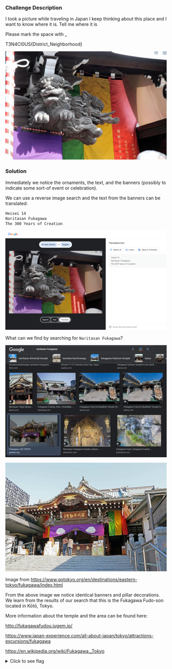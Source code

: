 ### Challenge Description

I took a picture while traveling in Japan
I keep thinking about this place and I want to know where it is. Tell me where it is

Please mark the space with _

T3N4CI0US{District_Neighborhood}

![](img/Travel.jpg)

### Solution

Immediately we notice the ornaments, the text, and the banners (possibly to indicate some sort-of event or celebration). 

We can use a reverse image search and the text from the banners can be translated:

```
Heisei 14
Naritasan Fukagawa
The 300 Years of Creation
``` 
![](img/fukagawa-google-lens.png)

What can we find by searching for `Naritasan Fukagawa`?

![](img/fukagawa-google-search-results.png)

![](img/xarea027_04.jpg.pagespeed.ic.FHAnXf0P_z.jfif)

Image from https://www.gotokyo.org/en/destinations/eastern-tokyo/fukagawa/index.html

From the above image we notice identical banners and pillar decorations. We learn from the results of our search that this is the Fukagawa Fudo-son located in Kōtō, Tokyo. 

More information about the temple and the area can be found here:

http://fukagawafudou.jugem.jp/

https://www.japan-experience.com/all-about-japan/tokyo/attractions-excursions/fukagawa

https://en.wikipedia.org/wiki/Fukagawa,_Tokyo


<details>
  <summary>Click to see flag</summary> 
  
    T3N4CI0US{Koto_Fukagawa}

</details>